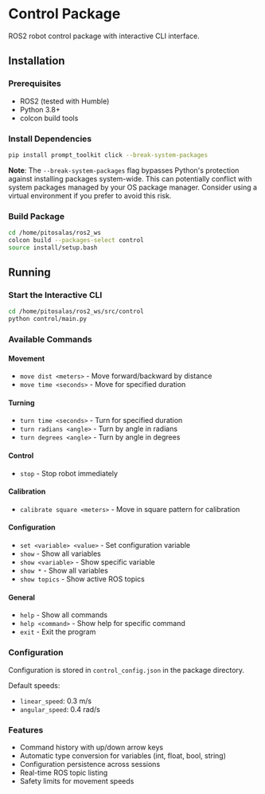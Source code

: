 # Control Package

ROS2 robot control package with interactive CLI interface.

## Installation

### Prerequisites
- ROS2 (tested with Humble)
- Python 3.8+
- colcon build tools

### Install Dependencies
```bash
pip install prompt_toolkit click --break-system-packages
```

**Note**: The `--break-system-packages` flag bypasses Python's protection against installing packages system-wide. This can potentially conflict with system packages managed by your OS package manager. Consider using a virtual environment if you prefer to avoid this risk.

### Build Package
```bash
cd /home/pitosalas/ros2_ws
colcon build --packages-select control
source install/setup.bash
```

## Running

### Start the Interactive CLI
```bash
cd /home/pitosalas/ros2_ws/src/control
python control/main.py
```

### Available Commands

#### Movement
- `move dist <meters>` - Move forward/backward by distance
- `move time <seconds>` - Move for specified duration

#### Turning
- `turn time <seconds>` - Turn for specified duration
- `turn radians <angle>` - Turn by angle in radians
- `turn degrees <angle>` - Turn by angle in degrees

#### Control
- `stop` - Stop robot immediately

#### Calibration
- `calibrate square <meters>` - Move in square pattern for calibration

#### Configuration
- `set <variable> <value>` - Set configuration variable
- `show` - Show all variables
- `show <variable>` - Show specific variable
- `show *` - Show all variables
- `show topics` - Show active ROS topics

#### General
- `help` - Show all commands
- `help <command>` - Show help for specific command
- `exit` - Exit the program

### Configuration

Configuration is stored in `control_config.json` in the package directory.

Default speeds:
- `linear_speed`: 0.3 m/s
- `angular_speed`: 0.4 rad/s

### Features

- Command history with up/down arrow keys
- Automatic type conversion for variables (int, float, bool, string)
- Configuration persistence across sessions
- Real-time ROS topic listing
- Safety limits for movement speeds
